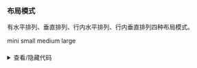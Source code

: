 ### 布局模式

有水平排列、垂直排列、行内水平排列、行内垂直排列四种布局模式。

<div class="cell-demo vp-raw">
  <yc-radio-group
    type="button"
    v-model="size">
    <yc-radio value="mini">mini</yc-radio>
    <yc-radio value="small">small</yc-radio>
    <yc-radio value="medium">medium</yc-radio>
    <yc-radio value="large">large</yc-radio>
  </yc-radio-group>
  <div style="margin-top: 20px">
    <yc-descriptions
      :data="data"
      :size="size"
      title="User Info (horizontal)"
      bordered />
    <yc-descriptions
      :data="data"
      :size="size"
      title="User Info (inline-horizontal)"
      layout="inline-horizontal"
      bordered />
    <yc-descriptions
      :data="data"
      :size="size"
      title="User Info (vertical)"
      layout="vertical"
      bordered />
    <yc-descriptions
      :data="data"
      :size="size"
      title="User Info (inline-vertical)"
      layout="inline-vertical"
      bordered />
  </div>
</div>

<script setup>
import { ref } from 'vue';
const size = ref('medium');
const data = [
  {
    label: 'Name',
    value: 'Socrates',
  },
  {
    label: 'Mobile',
    value: '123-1234-1234',
  },
  {
    label: 'Residence',
    value: 'Beijing',
  },
  {
    label: 'Hometown',
    value: 'Beijing',
  },
  {
    label: 'Address',
    value: 'Yingdu Building, Zhichun Road, Beijing',
  },
];
</script>

<details>
<summary>查看/隐藏代码</summary>

```vue
<template>
  <yc-radio-group
    type="button"
    v-model="size">
    <yc-radio value="mini">mini</yc-radio>
    <yc-radio value="small">small</yc-radio>
    <yc-radio value="medium">medium</yc-radio>
    <yc-radio value="large">large</yc-radio>
  </yc-radio-group>
  <div style="margin-top: 20px">
    <yc-descriptions
      :data="data"
      :size="size"
      title="User Info (horizontal)"
      bordered />
    <yc-descriptions
      :data="data"
      :size="size"
      title="User Info (inline-horizontal)"
      layout="inline-horizontal"
      bordered />
    <yc-descriptions
      :data="data"
      :size="size"
      title="User Info (vertical)"
      layout="vertical"
      bordered />
    <yc-descriptions
      :data="data"
      :size="size"
      title="User Info (inline-vertical)"
      layout="inline-vertical"
      bordered />
  </div>
</template>

<script setup>
import { ref } from 'vue';
const size = ref('medium');
const data = [
  {
    label: 'Name',
    value: 'Socrates',
  },
  {
    label: 'Mobile',
    value: '123-1234-1234',
  },
  {
    label: 'Residence',
    value: 'Beijing',
  },
  {
    label: 'Hometown',
    value: 'Beijing',
  },
  {
    label: 'Address',
    value: 'Yingdu Building, Zhichun Road, Beijing',
  },
];
</script>
```

</details>
